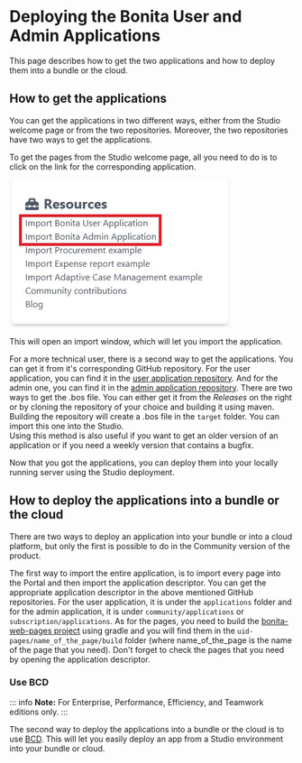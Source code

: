 # Deploying the Bonita User and Admin Applications

This page describes how to get the two applications and how to deploy them into a bundle or the cloud.

## How to get the applications 

You can get the applications in two different ways, either from the Studio welcome page or from the two repositories.
Moreover, the two repositories have two ways to get the applications.

To get the pages from the Studio welcome page, all you need to do is to click on the link for the corresponding application.

![Get application from Studio](images/application-deploy/studio-get-application.JPG)

This will open an import window, which will let you import the application.

For a more technical user, there is a second way to get the applications. You can get it from it's corresponding GitHub repository. 
For the user application, you can find it in the [user application repository](https://github.com/bonitasoft/bonita-user-application/).
And for the admin one, you can find it in the [admin application repository](https://github.com/bonitasoft/bonita-admin-application/).
There are two ways to get the .bos file. You can either get it from the *Releases* on the right or by cloning the repository of your choice and building it using maven.
Building the repository will create a .bos file in the ```target``` folder. You can import this one into the Studio.
<br>Using this method is also useful if you want to get an older version of an application or if you need a weekly version that contains a bugfix.

Now that you got the applications, you can deploy them into your locally running server using the Studio deployment.

## How to deploy the applications into a bundle or the cloud

There are two ways to deploy an application into your bundle or into a cloud platform, but only the first is possible to do in the Community version of the product.

The first way to import the entire application, is to import every page into the Portal and then import the application descriptor. 
You can get the appropriate application descriptor in the above mentioned GitHub repositories. 
For the user application, it is under the ```applications``` folder and for the admin application, it is under ```community/applications``` or ```subscription/applications```.
As for the pages, you need to build the [bonita-web-pages project](https://github.com/bonitasoft/bonita-web-pages) using gradle and you will find them in the ```uid-pages/name_of_the_page/build``` folder (where name_of_the_page is the name of the page that you need).
Don't forget to check the pages that you need by opening the application descriptor.

### Use BCD

::: info
**Note:** For Enterprise, Performance, Efficiency, and Teamwork editions only.
:::

The second way to deploy the applications into a bundle or the cloud is to use [BCD](https://documentation.bonitasoft.com/bcd//_manage_living_application). This will let you easily deploy an app from a Studio environment into your bundle or cloud.

